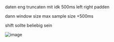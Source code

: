 daten eng truncaten
mit idk 500ms left right padden

dann window size max sample size +500ms

shift sollte beliebig sein 

![image](https://github.com/dsalex1/Project/assets/25539263/9f96968a-08c4-4a73-8a90-9e33776d5518)
